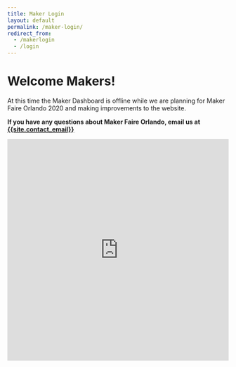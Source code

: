 ```yaml
---
title: Maker Login
layout: default
permalink: /maker-login/
redirect_from:
  - /makerlogin
  - /login
---
```

# Welcome Makers!

At this time the Maker Dashboard is offline while we are planning for Maker Faire Orlando 2020 and making improvements to the website.

**If you have any questions about Maker Faire Orlando, email us at <a href="mailto:{{site.contact_email}}">{{site.contact_email}}</a>**

<div style="width:100%;height:0;padding-bottom:100%;position:relative;"><iframe src="https://giphy.com/embed/cMF3Fa3ZnLs8jk4xM4" width="100%" height="100%" style="position:absolute" frameBorder="0" class="giphy-embed" allowFullScreen></iframe></div>
